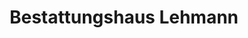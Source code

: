 ---
title: "Bestattungshaus Lehmann"
url: /rotenburg-wuemme/bestattungshaus-lehmann/
shop: Bestattungen
---